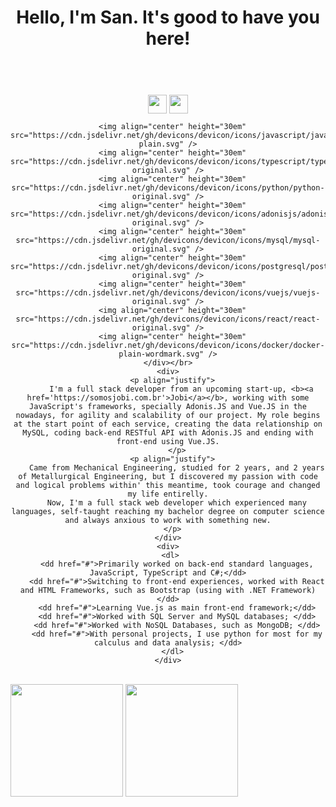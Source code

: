 <!DOCTYPE html>
<html lang="en">
<head>
    <meta charset="UTF-8">
    <meta http-equiv="X-UA-Compatible" content="IE=edge">
    <meta name="viewport" content="width=device-width, initial-scale=1.0">
    <link href='http://fonts.cdnfonts.com/css/glacial-indifference-2' rel='stylesheet' type='text/css'>
    <link href="https://stackpath.bootstrapcdn.com/bootstrap/4.2.1/css/bootstrap.min.css" rel="stylesheet">
    <link rel="stylesheet" href="style/navbar.css">
    <link href="style/style.css" rel="stylesheet">  

</head>
<body>
  <header>
    <h1 align="center"> Hello, I'm San. It's good to have you here!
    </h1>
  </header>
  </br>
  <section id="bloco">
    <div align="center">
    <img align="center" height="30em" src="https://cdn.jsdelivr.net/gh/devicons/devicon/icons/java/java-plain.svg" />
    <img align="center" height="30em" src="https://cdn.jsdelivr.net/gh/devicons/devicon/icons/spring/spring-original.svg" />
    
      <img align="center" height="30em" src="https://cdn.jsdelivr.net/gh/devicons/devicon/icons/javascript/javascript-plain.svg" />
      <img align="center" height="30em" src="https://cdn.jsdelivr.net/gh/devicons/devicon/icons/typescript/typescript-original.svg" />
      <img align="center" height="30em" src="https://cdn.jsdelivr.net/gh/devicons/devicon/icons/python/python-original.svg" />
      <img align="center" height="30em" src="https://cdn.jsdelivr.net/gh/devicons/devicon/icons/adonisjs/adonisjs-original.svg" />
      <img align="center" height="30em" src="https://cdn.jsdelivr.net/gh/devicons/devicon/icons/mysql/mysql-original.svg" />
      <img align="center" height="30em" src="https://cdn.jsdelivr.net/gh/devicons/devicon/icons/postgresql/postgresql-original.svg" />
      <img align="center" height="30em" src="https://cdn.jsdelivr.net/gh/devicons/devicon/icons/vuejs/vuejs-original.svg" />
      <img align="center" height="30em" src="https://cdn.jsdelivr.net/gh/devicons/devicon/icons/react/react-original.svg" />
      <img align="center" height="30em" src="https://cdn.jsdelivr.net/gh/devicons/devicon/icons/docker/docker-plain-wordmark.svg" />
    </div></br>
    <div>
      <p align="justify">
          I'm a full stack developer from an upcoming start-up, <b><a href='https://somosjobi.com.br'>Jobi</a></b>, working with some JavaScript's frameworks, specially Adonis.JS and Vue.JS in the nowadays, for agility and scalability of our project. My role begins at the start point of each service, creating the data relationship on MySQL, coding back-end RESTful API with Adonis.JS and ending with front-end using Vue.JS.
        </p>
      <p align="justify">
        Came from Mechanical Engineering, studied for 2 years, and 2 years of Metallurgical Engineering, but I discovered my passion with code and logical problems within' this meantime, took courage and changed my life entirelly.
        Now, I'm a full stack web developer which experienced many languages, self-taught reaching my bachelor degree on computer science and always anxious to work with something new.
      </p>
    </div>
    <div>
      <dl> 
        <dd href="#">Primarily worked on back-end standard languages, JavaScript, TypeScript and C#;</dd>
        <dd href="#">Switching to front-end experiences, worked with React and HTML Frameworks, such as Bootstrap (using with .NET Framework)</dd>
        <dd href="#">Learning Vue.js as main front-end framework;</dd>
        <dd href="#">Worked with SQL Server and MySQL databases; </dd>
        <dd href="#">Worked with NoSQL Databases, such as MongoDB; </dd>
        <dd href="#">With personal projects, I use python for most for my calculus and data analysis; </dd>
      </dl>
    </div>
  </section>
  </br>
  <section>
  <img align="center" height="180em" src="https://github-readme-stats.vercel.app/api?username=santeixeira&show_icons=true&theme=dark"/>
  <img align="center" height="180em"src="https://github-readme-stats.vercel.app/api/top-langs/?username=santeixeira&layout=compact&theme=dark"/>
  </section>
  </br>
  <footer>
    
  </footer>
  
    
</body>
</html>



  
